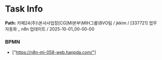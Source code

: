 # Task Info

**Path:** 카페24(주)\본사사업장\[CG]MI본부\MIH그룹\BVO팀 / jkkim / [337721] 업무 자동화 _ n8n 업데이트 / 2025-10-01_00-00-00

### BPMN
- ["https://n8n-mi-058-web.hanpda.com/"]

